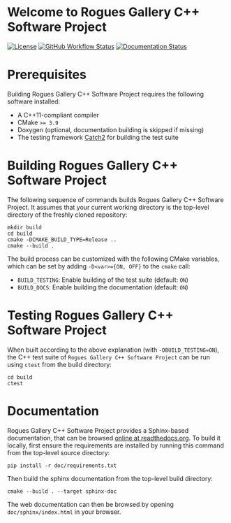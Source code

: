 # Welcome to Rogues Gallery C++ Software Project

[![License](https://img.shields.io/badge/License-BSD%202--Clause-orange.svg)](https://opensource.org/licenses/BSD-2-Clause)
[![GitHub Workflow Status](https://img.shields.io/github/actions/workflow/status/SterlingPeet/rg-build-demo/ci.yml?branch=main)](https://github.com/SterlingPeet/rg-build-demo/actions/workflows/ci.yml)
[![Documentation Status](https://readthedocs.org/projects/rg-build-demo/badge/)](https://rg-build-demo.readthedocs.io/)



# Prerequisites

Building Rogues Gallery C++ Software Project requires the following software installed:

* A C++11-compliant compiler
* CMake `>= 3.9`
* Doxygen (optional, documentation building is skipped if missing)
* The testing framework [Catch2](https://github.com/catchorg/Catch2) for building the test suite

# Building Rogues Gallery C++ Software Project

The following sequence of commands builds Rogues Gallery C++ Software Project.
It assumes that your current working directory is the top-level directory
of the freshly cloned repository:

```
mkdir build
cd build
cmake -DCMAKE_BUILD_TYPE=Release ..
cmake --build .
```

The build process can be customized with the following CMake variables,
which can be set by adding `-D<var>={ON, OFF}` to the `cmake` call:

* `BUILD_TESTING`: Enable building of the test suite (default: `ON`)
* `BUILD_DOCS`: Enable building the documentation (default: `ON`)



# Testing Rogues Gallery C++ Software Project

When built according to the above explanation (with `-DBUILD_TESTING=ON`),
the C++ test suite of `Rogues Gallery C++ Software Project` can be run using
`ctest` from the build directory:

```
cd build
ctest
```


# Documentation

Rogues Gallery C++ Software Project provides a Sphinx-based documentation, that can
be browsed [online at readthedocs.org](https://rg-build-demo.readthedocs.io).
To build it locally, first ensure the requirements are installed by running this command from the top-level source directory:

```
pip install -r doc/requirements.txt
```

Then build the sphinx documentation from the top-level build directory:

```
cmake --build . --target sphinx-doc
```

The web documentation can then be browsed by opening `doc/sphinx/index.html` in your browser.
